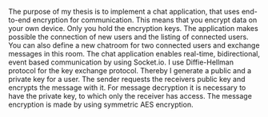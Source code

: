 ﻿The purpose of my thesis is to implement a chat application, that uses end-to-end encryption for communication.
This means that you encrypt data on your own device. Only you hold the encryption keys.
The application makes possible the connection of new users and the listing of connected users. You can also define a new chatroom for two connected users and exchange messages in this room.
The chat application enables real-time, bidirectional, event based communication by using Socket.io. I use Diffie-Hellman protocol for the key exchange protocol. Thereby I generate a public and a private key for a user. The sender requests the receivers public key and encrypts the message with it. For message decryption it is necessary to have the private key, to which only the receiver has access. The message encryption is made by using symmetric AES encryption.